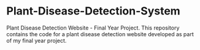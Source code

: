# Plant-Disease-Detection-System
Plant Disease Detection Website - Final Year Project. This repository contains the code for a plant disease detection website developed as part of my final year project.
